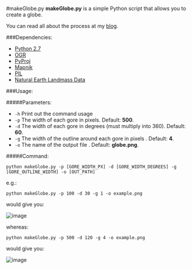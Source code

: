 #makeGlobe.py
**makeGlobe.py** is a simple Python script that allows you to create a globe.

You can read all about the process at my [blog](http://).

###Dependencies:
* [Python 2.7](http://)
* [OGR](http://)
* [PyProj](http://)
* [Mapnik](http://)
* [PIL](http://)
* [Natural Earth Landmass Data](http://)

###Usage:

#####Parameters:
* `-h` Print out the command usage
* `-p` The width of each gore in pixels. Default: **500**.
* `-d` The width of each gore in degrees (must multiply into 360). Default: **60**.
* `-g` The width of the outline around each gore in pixels . Default: **4**.
* `-o` The name of the output file . Default: **globe.png**.

#####Command:

`python makeGlobe.py -p [GORE_WIDTH_PX] -d [GORE_WIDTH_DEGREES] -g [GORE_OUTLINE_WIDTH] -o [OUT_PATH]`

e.g.:

`python makeGlobe.py -p 100 -d 30 -g 1 -o example.png`

would give you:

![image](http://)

whereas:

`python makeGlobe.py -p 500 -d 120 -g 4 -o example.png`

would give you:

![image](http://)